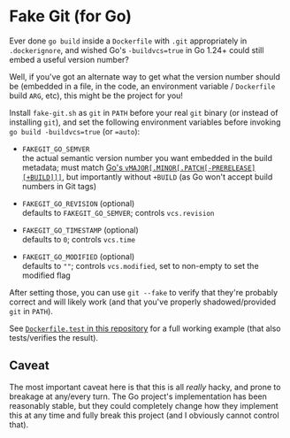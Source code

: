 # Fake Git (for Go)

Ever done `go build` inside a `Dockerfile` with `.git` appropriately in `.dockerignore`, and wished Go's `-buildvcs=true` in Go 1.24+ could still embed a useful version number?

Well, if you've got an alternate way to get what the version number should be (embedded in a file, in the code, an environment variable / `Dockerfile` build `ARG`, etc), this might be the project for you!

Install `fake-git.sh` as `git` in `PATH` before your real `git` binary (or instead of installing `git`), and set the following environment variables before invoking `go build -buildvcs=true` (or `=auto`):

- `FAKEGIT_GO_SEMVER`  
  the actual semantic version number you want embedded in the build metadata; must match [Go's `vMAJOR[.MINOR[.PATCH[-PRERELEASE][+BUILD]]]`](https://pkg.go.dev/golang.org/x/mod/semver), but importantly without `+BUILD` (as Go won't accept build numbers in Git tags)

- `FAKEGIT_GO_REVISION` (optional)  
  defaults to `FAKEGIT_GO_SEMVER`; controls `vcs.revision`

- `FAKEGIT_GO_TIMESTAMP` (optional)  
  defaults to `0`; controls `vcs.time`

- `FAKEGIT_GO_MODIFIED` (optional)  
  defaults to `""`; controls `vcs.modified`, set to non-empty to set the modified flag

After setting those, you can use `git --fake` to verify that they're probably correct and will likely work (and that you've properly shadowed/provided `git` in `PATH`).

See [`Dockerfile.test` in this repository](Dockerfile.test) for a full working example (that also tests/verifies the result).

## Caveat

The most important caveat here is that this is all *really* hacky, and prone to breakage at any/every turn.  The Go project's implementation has been reasonably stable, but they could completely change how they implement this at any time and fully break this project (and I obviously cannot control that).

